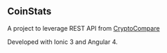 ## CoinStats

A project to leverage REST API from [CryptoCompare](https://www.cryptocompare.com/api/)

Developed with Ionic 3 and Angular 4.